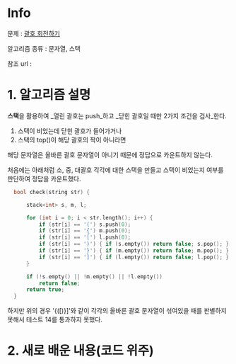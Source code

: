 # Info

문제 : [괄호 회전하기](https://programmers.co.kr/learn/courses/30/lessons/76502?language=cpp)

알고리즘 종류 : 문자열, 스택

참조 url :


# 1. 알고리즘 설명

**스택**을 활용하여 _열린 괄호는 push_하고 _닫힌 괄호일 때만 2가지 조건을 검사_한다.

1. 스택이 비었는데 닫힌 괄호가 들어가거나
2. 스택의 top()이 해당 괄호의 짝이 아니라면

해당 문자열은 올바른 괄호 문자열이 아니기 때문에 정답으로 카운트하지 않는다.


처음에는 아래처럼 소, 중, 대괄호 각각에 대한 스택을 만들고 스택이 비었는지 여부를 판단하여 정답을 카운트했다.
```cpp
  bool check(string str) {

	  stack<int> s, m, l;

	  for (int i = 0; i < str.length(); i++) {
		  if (str[i] == '(') s.push(0);
		  if (str[i] == '{') m.push(0);
		  if (str[i] == '[') l.push(0);
		  if (str[i] == ')') { if (s.empty()) return false; s.pop(); }
		  if (str[i] == '}') { if (m.empty()) return false; m.pop(); }
		  if (str[i] == ']') { if (l.empty()) return false; l.pop(); }
	  }

	  if (!s.empty() || !m.empty() || !l.empty())
		  return false;
	  return true;
  }
```
하지만 위의 경우 '{([)}]'와 같이 각각의 올바른 괄호 문자열이 섞여있을 때를 판별하지 못해서 테스트 14를 통과하지 못했다.


# 2. 새로 배운 내용(코드 위주)
